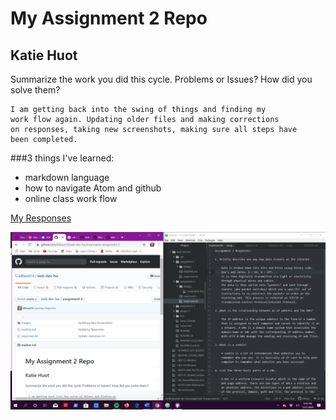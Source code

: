# My Assignment 2 Repo
## Katie Huot

Summarize the work you did this cycle.
Problems or Issues? How did you solve them?

    I am getting back into the swing of things and finding my
    work flow again. Updating older files and making corrections
    on responses, taking new screenshots, making sure all steps have
    been completed.

###3 things I've learned:

* markdown language
* how to navigate Atom and github
* online class work flow

[My Responses](./responses.txt)

![Screenshot A2](./images/screenshot-A2.png)

